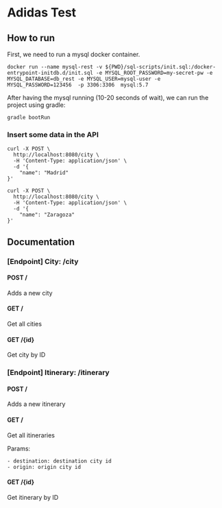 # Adidas Test
## How to run
First, we need to run a mysql docker container. 

`docker run --name mysql-rest -v ${PWD}/sql-scripts/init.sql:/docker-entrypoint-initdb.d/init.sql -e MYSQL_ROOT_PASSWORD=my-secret-pw -e MYSQL_DATABASE=db_rest -e MYSQL_USER=mysql-user -e MYSQL_PASSWORD=123456  -p 3306:3306  mysql:5.7`

After having the mysql running (10-20 seconds of wait), we can run the project using gradle:

`gradle bootRun`

### Insert some data in the API

```
curl -X POST \
  http://localhost:8080/city \
  -H 'Content-Type: application/json' \
  -d '{
	"name": "Madrid"
}'
```

```
curl -X POST \
  http://localhost:8080/city \
  -H 'Content-Type: application/json' \
  -d '{
	"name": "Zaragoza"
}'
```

## Documentation
### [Endpoint] City: /city
#### POST /
Adds a new city
#### GET /
Get all cities
#### GET /{id}
Get city by ID

### [Endpoint] Itinerary: /itinerary
#### POST /
Adds a new itinerary

#### GET / 
Get all itineraries

Params: 
	
	- destination: destination city id
	- origin: origin city id


#### GET /{id}
Get itinerary by ID

